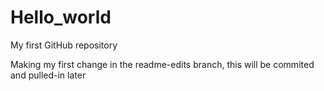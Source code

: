 # Hello_world
My first GitHub repository

Making my first change in the readme-edits branch, this will be commited and  pulled-in later
